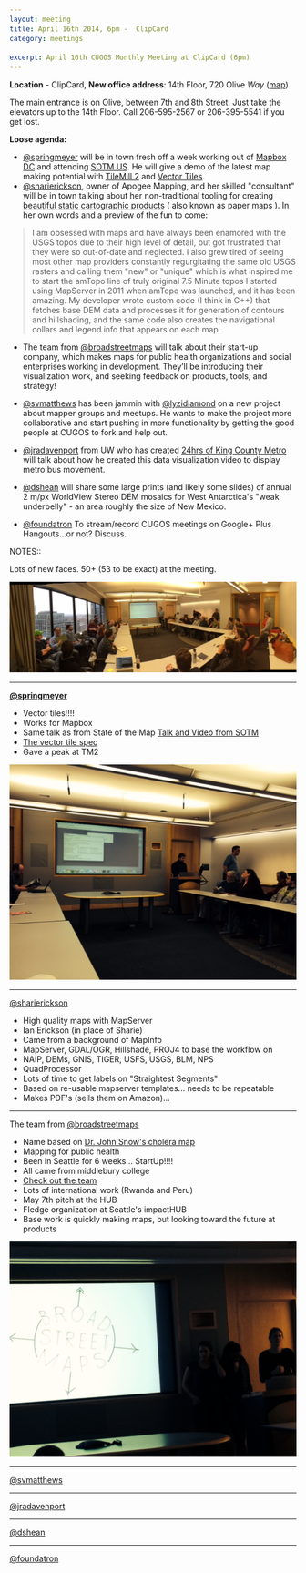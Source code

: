 ```yaml
---
layout: meeting
title: April 16th 2014, 6pm -  ClipCard
category: meetings

excerpt: April 16th CUGOS Monthly Meeting at ClipCard (6pm)
---
```


**Location** -  ClipCard, **New office address**: 14th Floor, 720 Olive *Way*  ([map](http://www.openstreetmap.org/?mlat=47.6141&mlon=-122.3349#map=16/47.6141/-122.3349)) 

The main entrance is on Olive, between 7th and 8th Street. Just take the elevators up to the 14th Floor. Call 206-595-2567 or 206-395-5541 if you get lost.

__Loose agenda:__

- [@springmeyer](https://github.com/springmeyer) will be in town fresh off a week working out of [Mapbox DC](https://www.mapbox.com) and attending [SOTM US](http://stateofthemap.us/). He will give a demo of the latest map making potential with [TileMill 2](https://github.com/mapbox/tm2) and [Vector Tiles](https://www.dropbox.com/s/9b15snlzu3r0z5o/sotm-us-2014-dc-springmeyer.pdf).
- [@sharierickson](http://www.apogeemapping.com), owner of Apogee Mapping, and her skilled "consultant" will be in town talking about her non-traditional tooling for creating [beautiful static cartographic products](http://www.apogeemapping.com/Products/index.htm) ( also known as paper maps ). In her own words and a preview of the fun to come:

> I am obsessed with maps and have always been enamored with the USGS topos due to their high level of detail, but got frustrated that they were so out-of-date and neglected.  I also grew tired of seeing most other map providers constantly regurgitating the same old USGS rasters and calling them "new" or "unique" which is what inspired me to start the amTopo line of truly original 7.5 Minute topos I started using MapServer in 2011 when amTopo was launched, and it has been amazing.  My developer wrote custom code (I think in C++) that fetches base DEM data and processes it for generation of contours and hillshading, and the same code also creates the navigational collars and legend info that appears on each map.

- The team from [@broadstreetmaps](http://broadstreetmaps.com/our-team) will talk about their start-up company, which makes maps for public health organizations and social enterprises working in development. They’ll be introducing their visualization work, and seeking feedback on products, tools, and strategy!

- [@svmatthews](https://github.com/svmatthews) has been jammin with [@lyzidiamond](https://github.com/lyzidiamond) on a new project about mapper groups and meetups. He wants to make the project more collaborative and start pushing in more functionality by getting the good people at CUGOS to fork and help out.

- [@jradavenport](https://github.com/jradavenport) from UW who has created [24hrs of King County Metro](http://vimeo.com/88172380) will talk about how he created this data visualization video to display metro bus movement. 

- [@dshean](https://github.com/dshean) will share some large prints (and likely some slides) of annual 2 m/px WorldView Stereo DEM mosaics for West Antarctica's "weak underbelly" - an area roughly the size of New Mexico.

- [@foundatron](https://github.com/foundatron) To stream/record CUGOS meetings on Google+ Plus Hangouts...or not?  Discuss.


NOTES::

Lots of new faces.  50+ (53 to be exact) at the meeting.

![Room full of people](/image/base/april_2014_meeting.jpg)

---

**[@springmeyer](https://github.com/springmeyer)**

- Vector tiles!!!!
- Works for Mapbox
- Same talk as from State of the Map [Talk and Video from SOTM](http://stateofthemap.us/session/processing-openstreetmap-into-vector-tiles/)
- [The vector tile spec](https://github.com/mapbox/vector-tile-spec)
- Gave a peak at TM2

![Dane](/image/base/april_2014_meeting_dane.jpg)

---

[@sharierickson](http://www.apogeemapping.com)

- High quality maps with MapServer
- Ian Erickson (in place of Sharie)
- Came from a background of MapInfo
- MapServer, GDAL/OGR, Hillshade, PROJ4 to base the workflow on
- NAIP, DEMs, GNIS, TIGER, USFS, USGS, BLM, NPS
- QuadProcessor
- Lots of time to get labels on "Straightest Segments"
- Based on re-usable mapserver templates... needs to be repeatable
- Makes PDF's (sells them on Amazon)... 

---

The team from [@broadstreetmaps](http://broadstreetmaps.com/our-team)

- Name based on [Dr. John Snow's cholera map](http://www.broadstreetmaps.org/broad-street1/)
- Mapping for public health
- Been in Seattle for 6 weeks... StartUp!!!!
- All came from middlebury college
- [Check out the team](http://broadstreetmaps.com/our-team)
- Lots of international work (Rwanda and Peru)
- May 7th pitch at the HUB
- Fledge organization at Seattle's impactHUB
- Base work is quickly making maps, but looking toward the future at products

![Broadstreet Maps](/image/base/april_2014_meeting_broadstreet.jpg)

---

[@svmatthews](https://github.com/svmatthews) 

---

[@jradavenport](https://github.com/jradavenport) 

---

[@dshean](https://github.com/dshean) 

---

[@foundatron](https://github.com/foundatron) 


